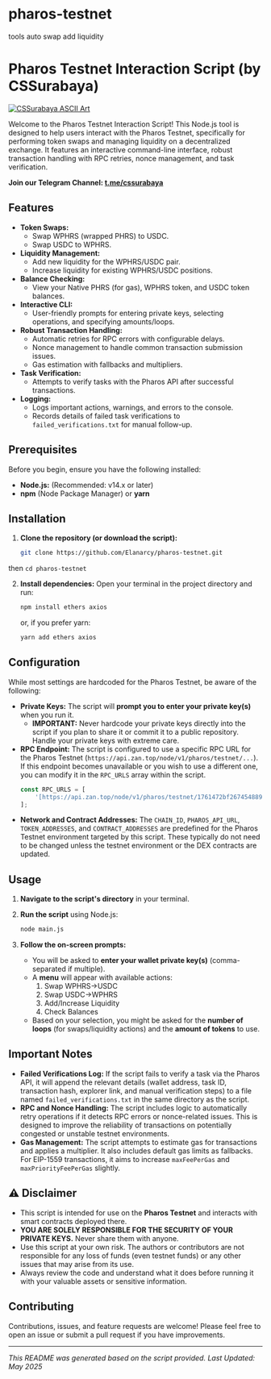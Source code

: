 # pharos-testnet
tools auto swap add liquidity


# Pharos Testnet Interaction Script (by CSSurabaya)

[![CSSurabaya ASCII Art](https://img.shields.io/badge/Project_By-CSSURABAYA-blueviolet)](t.me/cssurabaya)

Welcome to the Pharos Testnet Interaction Script! This Node.js tool is designed to help users interact with the Pharos Testnet, specifically for performing token swaps and managing liquidity on a decentralized exchange. It features an interactive command-line interface, robust transaction handling with RPC retries, nonce management, and task verification.

**Join our Telegram Channel: [t.me/cssurabaya](t.me/cssurabaya)**

## Features

* **Token Swaps:**
    * Swap WPHRS (wrapped PHRS) to USDC.
    * Swap USDC to WPHRS.
* **Liquidity Management:**
    * Add new liquidity for the WPHRS/USDC pair.
    * Increase liquidity for existing WPHRS/USDC positions.
* **Balance Checking:**
    * View your Native PHRS (for gas), WPHRS token, and USDC token balances.
* **Interactive CLI:**
    * User-friendly prompts for entering private keys, selecting operations, and specifying amounts/loops.
* **Robust Transaction Handling:**
    * Automatic retries for RPC errors with configurable delays.
    * Nonce management to handle common transaction submission issues.
    * Gas estimation with fallbacks and multipliers.
* **Task Verification:**
    * Attempts to verify tasks with the Pharos API after successful transactions.
* **Logging:**
    * Logs important actions, warnings, and errors to the console.
    * Records details of failed task verifications to `failed_verifications.txt` for manual follow-up.

## Prerequisites

Before you begin, ensure you have the following installed:

* **Node.js:** (Recommended: v14.x or later)
* **npm** (Node Package Manager) or **yarn**

## Installation

1.  **Clone the repository (or download the script):**
    ```bash
    git clone https://github.com/Elanarcy/pharos-testnet.git
then
    ``` cd pharos-testnet 
    ```

2.  **Install dependencies:**
    Open your terminal in the project directory and run:
    ```bash
    npm install ethers axios
    ```
    or, if you prefer yarn:
    ```bash
    yarn add ethers axios
    ```

## Configuration

While most settings are hardcoded for the Pharos Testnet, be aware of the following:

* **Private Keys:** The script will **prompt you to enter your private key(s)** when you run it.
    * **IMPORTANT:** Never hardcode your private keys directly into the script if you plan to share it or commit it to a public repository. Handle your private keys with extreme care.
* **RPC Endpoint:** The script is configured to use a specific RPC URL for the Pharos Testnet (`https://api.zan.top/node/v1/pharos/testnet/...`). If this endpoint becomes unavailable or you wish to use a different one, you can modify it in the `RPC_URLS` array within the script.
    ```javascript
    const RPC_URLS = [
        '[https://api.zan.top/node/v1/pharos/testnet/1761472bf26745488907477d23719fb5](https://api.zan.top/node/v1/pharos/testnet/1761472bf26745488907477d23719fb5)' // Zan RPC
    ];
    ```
* **Network and Contract Addresses:** The `CHAIN_ID`, `PHAROS_API_URL`, `TOKEN_ADDRESSES`, and `CONTRACT_ADDRESSES` are predefined for the Pharos Testnet environment targeted by this script. These typically do not need to be changed unless the testnet environment or the DEX contracts are updated.

## Usage

1.  **Navigate to the script's directory** in your terminal.
2.  **Run the script** using Node.js:
    ```bash
    node main.js
    ```


3.  **Follow the on-screen prompts:**
    * You will be asked to **enter your wallet private key(s)** (comma-separated if multiple).
    * A **menu** will appear with available actions:
        1.  Swap WPHRS->USDC
        2.  Swap USDC->WPHRS
        3.  Add/Increase Liquidity
        5.  Check Balances
    * Based on your selection, you might be asked for the **number of loops** (for swaps/liquidity actions) and the **amount of tokens** to use.

## Important Notes

* **Failed Verifications Log:** If the script fails to verify a task via the Pharos API, it will append the relevant details (wallet address, task ID, transaction hash, explorer link, and manual verification steps) to a file named `failed_verifications.txt` in the same directory as the script.
* **RPC and Nonce Handling:** The script includes logic to automatically retry operations if it detects RPC errors or nonce-related issues. This is designed to improve the reliability of transactions on potentially congested or unstable testnet environments.
* **Gas Management:** The script attempts to estimate gas for transactions and applies a multiplier. It also includes default gas limits as fallbacks. For EIP-1559 transactions, it aims to increase `maxFeePerGas` and `maxPriorityFeePerGas` slightly.

## ⚠️ Disclaimer

* This script is intended for use on the **Pharos Testnet** and interacts with smart contracts deployed there.
* **YOU ARE SOLELY RESPONSIBLE FOR THE SECURITY OF YOUR PRIVATE KEYS.** Never share them with anyone. 
* Use this script at your own risk. The authors or contributors are not responsible for any loss of funds (even testnet funds) or any other issues that may arise from its use.
* Always review the code and understand what it does before running it with your valuable assets or sensitive information.

## Contributing

Contributions, issues, and feature requests are welcome! Please feel free to open an issue or submit a pull request if you have improvements.

---

*This README was generated based on the script provided.*
*Last Updated: May 2025*
